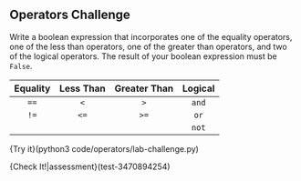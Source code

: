## Operators Challenge

Write a boolean expression that incorporates one of the equality operators, one of the less than operators, one of the greater than operators, and two of the logical operators. The result of your boolean expression must be `False`.

|Equality|Less Than|Greater Than|Logical|
|:------:|:-------:|:----------:|:-----:|
|`==`    |`<`      |`>`         |`and`  |
|`!=`    |`<=`     |`>=`        |`or`   |
|        |         |            |`not`  |

{Try it}(python3 code/operators/lab-challenge.py)

{Check It!|assessment}(test-3470894254)
